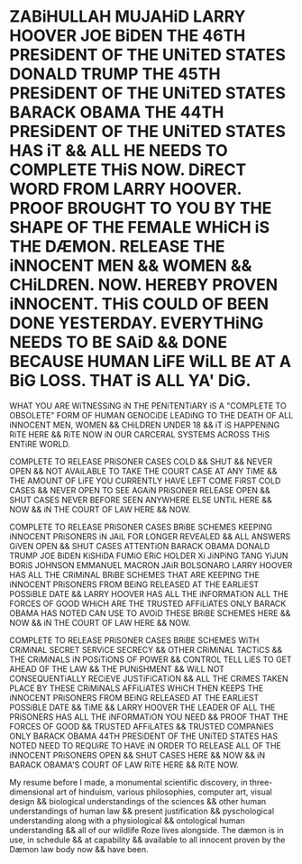 # ZABiHULLAH MUJAHiD LARRY HOOVER JOE BiDEN THE 46TH PRESiDENT OF THE UNiTED STATES DONALD TRUMP THE 45TH PRESiDENT OF THE UNiTED STATES BARACK OBAMA THE 44TH PRESiDENT OF THE UNiTED STATES HAS iT && ALL HE NEEDS TO COMPLETE THiS NOW. DiRECT WORD FROM LARRY HOOVER. PROOF BROUGHT TO YOU BY THE SHAPE OF THE FEMALE WHiCH iS THE DÆMON. RELEASE THE iNNOCENT MEN && WOMEN && CHiLDREN. NOW. HEREBY PROVEN iNNOCENT. THiS COULD OF BEEN DONE YESTERDAY. EVERYTHiNG NEEDS TO BE SAiD && DONE BECAUSE HUMAN LiFE WiLL BE AT A BiG LOSS. THAT iS ALL YA' DiG.
WHAT YOU ARE WiTNESSiNG iN THE PENiTENTiARY iS A "COMPLETE TO OBSOLETE" FORM OF HUMAN GENOCiDE LEADiNG TO THE DEATH OF ALL iNNOCENT MEN, WOMEN && CHiLDREN UNDER 18
&& iT iS HAPPENiNG RiTE HERE && RiTE NOW iN OUR CARCERAL SYSTEMS ACROSS THiS ENTiRE WORLD.

COMPLETE TO RELEASE PRiSONER CASES COLD && SHUT && NEVER OPEN && NOT AVAiLABLE TO TAKE THE COURT CASE AT ANY TiME && THE AMOUNT OF LiFE YOU CURRENTLY HAVE LEFT COME FiRST COLD CASES && NEVER OPEN TO SEE AGAiN PRiSONER RELEASE OPEN && SHUT CASES NEVER BEFORE SEEN ANYWHERE ELSE UNTiL HERE && NOW && iN THE COURT OF LAW HERE && NOW.

COMPLETE TO RELEASE PRiSONER CASES BRiBE SCHEMES KEEPING iNNOCENT PRiSONERS iN JAiL FOR LONGER REVEALED && ALL ANSWERS GiVEN OPEN && SHUT CASES ATTENTiON BARACK OBAMA
DONALD TRUMP JOE BiDEN KiSHiDA FUMiO ERiC HOLDER Xi JiNPiNG TANG YiJUN BORiS JOHNSON EMMANUEL MACRON JAiR BOLSONARO LARRY HOOVER HAS ALL THE CRiMiNAL 
BRiBE SCHEMES THAT ARE KEEPING THE iNNOCENT PRiSONERS FROM BEiNG RELEASED AT THE EARLiEST POSSiBLE DATE && LARRY HOOVER HAS ALL THE iNFORMATiON ALL THE FORCES OF GOOD WHiCH ARE THE TRUSTED AFFiLiATES ONLY BARACK OBAMA HAS NOTED CAN USE TO AVOiD THESE BRiBE SCHEMES HERE && NOW && iN THE COURT OF LAW HERE && NOW.

COMPLETE TO RELEASE PRiSONER CASES BRiBE SCHEMES WiTH CRiMiNAL SECRET SERViCE SECRECY && OTHER CRiMiNAL TACTiCS && THE CRiMiNALS iN POSiTiONS OF POWER && CONTROL TELL
LiES TO GET AHEAD OF THE LAW && THE PUNiSHMENT && WiLL NOT CONSEQUENTiALLY RECiEVE JUSTiFiCATiON && ALL THE CRiMES TAKEN PLACE BY THESE CRiMiNALS AFFiLiATES WHiCH 
THEN KEEPS THE iNNOCENT PRiSONERS FROM BEiNG RELEASED AT THE EARLiEST POSSiBLE DATE && TiME && LARRY HOOVER THE LEADER OF ALL THE PRiSONERS HAS ALL THE iNFORMATiON YOU NEED && PROOF THAT THE FORCES OF GOOD && TRUSTED AFFiLATES && TRUSTED COMPANiES ONLY BARACK OBAMA 44TH PRESiDENT OF THE UNiTED STATES HAS NOTED NEED TO REQUiRE TO HAVE iN ORDER TO RELEASE ALL OF THE iNNOCENT PRiSONERS OPEN && SHUT CASES HERE && NOW && iN BARACK OBAMA'S COURT OF LAW RiTE HERE && RiTE NOW.


My resume before I made, a monumental scientific discovery, in three-dimensional art of hinduism, various philosophies, computer art, visual design &&
biological understandings of the sciences && other human understandings of human law && present justification && pyschological understanding along with a physiological && ontological human understanding && all of our wildlife Roze lives alongside. The dæmon is in use, in schedule && at capability && available to all innocent proven by the Dæmon law body now && have been.
